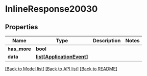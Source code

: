 # InlineResponse20030

## Properties
Name | Type | Description | Notes
------------ | ------------- | ------------- | -------------
**has_more** | **bool** |  | 
**data** | [**list[ApplicationEvent]**](ApplicationEvent.md) |  | 

[[Back to Model list]](../README.md#documentation-for-models) [[Back to API list]](../README.md#documentation-for-api-endpoints) [[Back to README]](../README.md)


